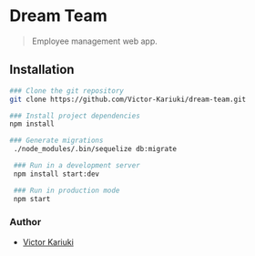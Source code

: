 # Dream Team

> Employee management web app.

## Installation

```bash
### Clone the git repository
git clone https://github.com/Victor-Kariuki/dream-team.git

### Install project dependencies
npm install

### Generate migrations
 ./node_modules/.bin/sequelize db:migrate

 ### Run in a development server
 npm install start:dev

 ### Run in production mode
 npm start

```

### Author

- [Victor Kariuki](mailto:karizvic@gmail.com)